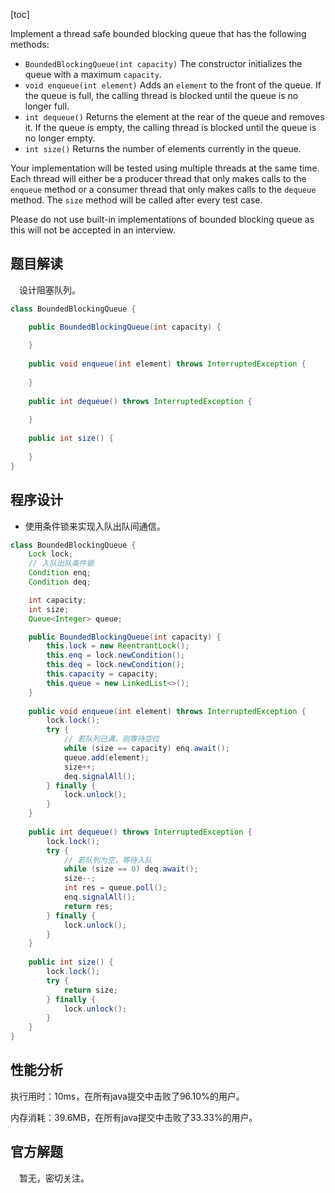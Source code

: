 [toc]

Implement a thread safe bounded blocking queue that has the following methods:

* `BoundedBlockingQueue(int capacity)` The constructor initializes the queue with a maximum `capacity`.
* `void enqueue(int element)` Adds an `element` to the front of the queue. If the queue is full, the calling thread is blocked until the queue is no longer full.
* `int dequeue()` Returns the element at the rear of the queue and removes it. If the queue is empty, the calling thread is blocked until the queue is no longer empty.
* `int size()` Returns the number of elements currently in the queue.

Your implementation will be tested using multiple threads at the same time. Each thread will either be a producer thread that only makes calls to the `enqueue` method or a consumer thread that only makes calls to the `dequeue` method. The `size` method will be called after every test case.

Please do not use built-in implementations of bounded blocking queue as this will not be accepted in an interview.



## 题目解读

&emsp;设计阻塞队列。

```java
class BoundedBlockingQueue {

    public BoundedBlockingQueue(int capacity) {
        
    }
    
    public void enqueue(int element) throws InterruptedException {
        
    }
    
    public int dequeue() throws InterruptedException {
        
    }
    
    public int size() {
        
    }
}
```

## 程序设计

* 使用条件锁来实现入队出队间通信。

```java
class BoundedBlockingQueue {
    Lock lock;
    // 入队出队条件锁
    Condition enq;
    Condition deq;

    int capacity;
    int size;
    Queue<Integer> queue;

    public BoundedBlockingQueue(int capacity) {
        this.lock = new ReentrantLock();
        this.enq = lock.newCondition();
        this.deq = lock.newCondition();
        this.capacity = capacity;
        this.queue = new LinkedList<>();
    }
    
    public void enqueue(int element) throws InterruptedException {
        lock.lock();
        try {
            // 若队列已满，则等待空位
            while (size == capacity) enq.await();
            queue.add(element);
            size++;
            deq.signalAll();
        } finally {
            lock.unlock();
        }
    }
    
    public int dequeue() throws InterruptedException {
        lock.lock();
        try {
            // 若队列为空，等待入队
            while (size == 0) deq.await();
            size--;
            int res = queue.poll();
            enq.signalAll();
            return res;
        } finally {
            lock.unlock();
        }
    }
    
    public int size() {
        lock.lock();
        try {
            return size;
        } finally {
            lock.unlock();
        }
    }
}
```

## 性能分析

执行用时：10ms，在所有java提交中击败了96.10%的用户。

内存消耗：39.6MB，在所有java提交中击败了33.33%的用户。

## 官方解题

&emsp;暂无，密切关注。